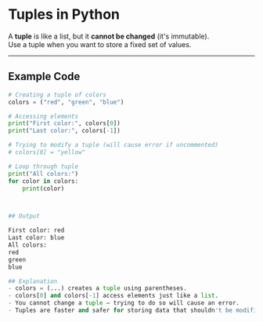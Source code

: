 # Tuples in Python

A **tuple** is like a list, but it **cannot be changed** (it's immutable).  
Use a tuple when you want to store a fixed set of values.

---

## Example Code

```python
# Creating a tuple of colors
colors = ("red", "green", "blue")

# Accessing elements
print("First color:", colors[0])
print("Last color:", colors[-1])

# Trying to modify a tuple (will cause error if uncommented)
# colors[0] = "yellow"

# Loop through tuple
print("All colors:")
for color in colors:
    print(color)



## Output

First color: red
Last color: blue
All colors:
red
green
blue

## Explanation
- colors = (...) creates a tuple using parentheses.
- colors[0] and colors[-1] access elements just like a list.
- You cannot change a tuple — trying to do so will cause an error.
- Tuples are faster and safer for storing data that shouldn't be modified.



